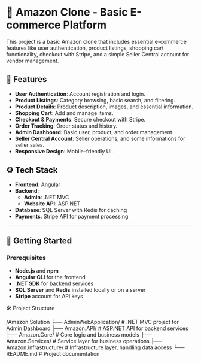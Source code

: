 # 🛒 Amazon Clone - Basic E-commerce Platform

This project is a basic Amazon clone that includes essential e-commerce features like user authentication, product listings, shopping cart functionality, checkout with Stripe, and a simple Seller Central account for vendor management.

## 📌 Features
- **User Authentication**: Account registration and login.
- **Product Listings**: Category browsing, basic search, and filtering.
- **Product Details**: Product description, images, and essential information.
- **Shopping Cart**: Add and manage items.
- **Checkout & Payments**: Secure checkout with Stripe.
- **Order Tracking**: Order status and history.
- **Admin Dashboard**: Basic user, product, and order management.
- **Seller Central Account**: Seller operations, and some informations for seller sales.
- **Responsive Design**: Mobile-friendly UI.

## ⚙️ Tech Stack
- **Frontend**: Angular
- **Backend**: 
  - **Admin**: .NET MVC
  - **Website API**: ASP.NET
- **Database**: SQL Server with Redis for caching
- **Payments**: Stripe API for payment processing

---

## 🚀 Getting Started

### Prerequisites
- **Node.js** and **npm**
- **Angular CLI** for the frontend
- **.NET SDK** for backend services
- **SQL Server** and **Redis** installed locally or on a server
- **Stripe** account for API keys

🛠️ Project Structure

/Amazon.Solution
├── AdminWebApplication/      # .NET MVC project for Admin Dashboard
├── Amazon.API/               # ASP.NET API for backend services
├── Amazon.Core/              # Core logic and business models
├── Amazon.Services/          # Service layer for business operations
├── Amazon.Infrastructure/    # Infrastructure layer, handling data access
└── README.md                 # Project documentation
